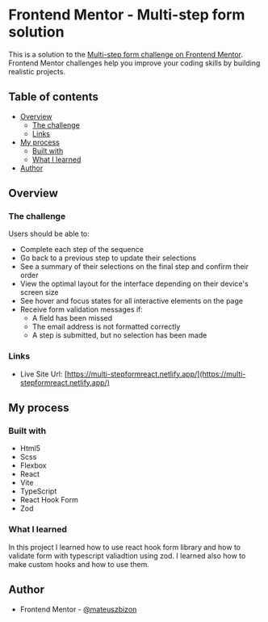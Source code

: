 # Frontend Mentor - Multi-step form solution

This is a solution to the [Multi-step form challenge on Frontend Mentor](https://www.frontendmentor.io/challenges/multistep-form-YVAnSdqQBJ). Frontend Mentor challenges help you improve your coding skills by building realistic projects. 

## Table of contents

- [Overview](#overview)
  - [The challenge](#the-challenge)
  - [Links](#links)
- [My process](#my-process)
  - [Built with](#built-with)
  - [What I learned](#what-i-learned)
- [Author](#author)

## Overview

### The challenge

Users should be able to:

- Complete each step of the sequence
- Go back to a previous step to update their selections
- See a summary of their selections on the final step and confirm their order
- View the optimal layout for the interface depending on their device's screen size
- See hover and focus states for all interactive elements on the page
- Receive form validation messages if:
  - A field has been missed
  - The email address is not formatted correctly
  - A step is submitted, but no selection has been made

### Links

- Live Site Url: [https://multi-stepformreact.netlify.app/](https://multi-stepformreact.netlify.app/)

## My process

### Built with 

 - Html5
 - Scss
 - Flexbox
 - React
 - Vite
 - TypeScript
 - React Hook Form
 - Zod

 ### What I learned

In this project I learned how to use react hook form library and how to validate form with typescript valiadtion using zod. I learned also how to make custom hooks and how to use them.

## Author

- Frontend Mentor - [@mateuszbizon](https://www.frontendmentor.io/profile/mateuszbizon)